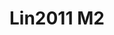 # Lin2011 M2
<a name="material" />
<script type="application/ld+json">

  {
    "@context": "https://schema.org/",
    "@type": "ChemicalSubstance",
    "http://purl.org/dc/terms/conformsTo":
      {
        "@type": "CreativeWork",
        "@id": "https://bioschemas.org/profiles/ChemicalSubstance/0.4-RELEASE/"
      },
    "@id": "https://egonw.github.io/nanowiki/nanowiki331.html#material",
    "name": "Lin2011 M2",
    "sameAs: "http://127.0.0.1/mediawiki/index.php/Special:URIResolver/Lin2011_M2"
  }
</script>

